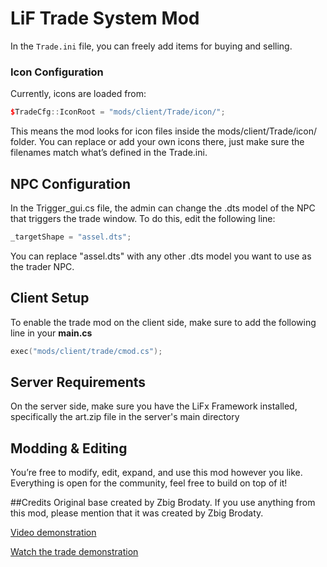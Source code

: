 # LiF Trade System Mod

In the `Trade.ini` file, you can freely add items for buying and selling.

### Icon Configuration
Currently, icons are loaded from:
```cpp
$TradeCfg::IconRoot = "mods/client/Trade/icon/";
```

This means the mod looks for icon files inside the mods/client/Trade/icon/ folder.
You can replace or add your own icons there, just make sure the filenames match what’s defined in the Trade.ini.

## NPC Configuration
In the Trigger_gui.cs file, the admin can change the .dts model of the NPC that triggers the trade window.
To do this, edit the following line:
```cpp
_targetShape = "assel.dts";
```
You can replace "assel.dts" with any other .dts model you want to use as the trader NPC.

## Client Setup

To enable the trade mod on the client side, make sure to add the following line in your **main.cs**

```cpp
exec("mods/client/trade/cmod.cs");
```
## Server Requirements

On the server side, make sure you have the LiFx Framework installed, specifically the art.zip file in the server's main directory

## Modding & Editing
You’re free to modify, edit, expand, and use this mod however you like.
Everything is open for the community, feel free to build on top of it!

##Credits
Original base created by Zbig Brodaty.
If you use anything from this mod, please mention that it was created by Zbig Brodaty.



[Video demonstration](https://www.youtube.com/watch?v=8nYodt6wQg)

[Watch the trade demonstration](https://youtu.be/JU0X8ffrkQI)
